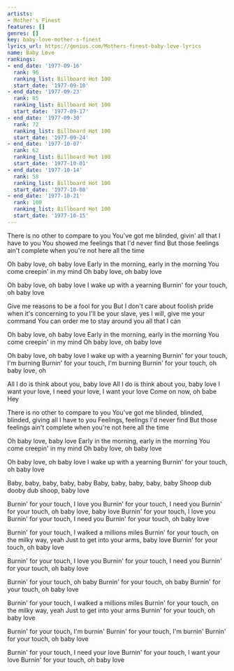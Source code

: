 ```yaml
---
artists:
- Mother's Finest
features: []
genres: []
key: baby-love-mother-s-finest
lyrics_url: https://genius.com/Mothers-finest-baby-love-lyrics
name: Baby Love
rankings:
- end_date: '1977-09-16'
  rank: 96
  ranking_list: Billboard Hot 100
  start_date: '1977-09-10'
- end_date: '1977-09-23'
  rank: 85
  ranking_list: Billboard Hot 100
  start_date: '1977-09-17'
- end_date: '1977-09-30'
  rank: 72
  ranking_list: Billboard Hot 100
  start_date: '1977-09-24'
- end_date: '1977-10-07'
  rank: 62
  ranking_list: Billboard Hot 100
  start_date: '1977-10-01'
- end_date: '1977-10-14'
  rank: 58
  ranking_list: Billboard Hot 100
  start_date: '1977-10-08'
- end_date: '1977-10-21'
  rank: 100
  ranking_list: Billboard Hot 100
  start_date: '1977-10-15'
---
```

There is no other to compare to you
You've got me blinded, givin' all that I have to you
You showed me feelings that I'd never find
But those feelings ain't complete when you're not here all the time

Oh baby love, oh baby love
Early in the morning, early in the morning
You come creepin' in my mind
Oh baby love, oh baby love

Oh baby love, oh baby love
I wake up with a yearning
Burnin' for your touch, oh baby love

Give me reasons to be a fool for you
But I don't care about foolish pride when it's concerning to you
I'll be your slave, yes I will, give me your command
You can order me to stay around you all that I can

Oh baby love, oh baby love
Early in the morning, early in the morning
You come creepin' in my mind
Oh baby love, oh baby love

Oh baby love, oh baby love
I wake up with a yearning
Burnin' for your touch, I'm burning
Burnin' for your touch, I'm burning
Burnin' for your touch, oh baby love, oh

All I do is think about you, baby love
All I do is think about you, baby love
I want your love, I need your love, I want your love
Come on now, oh babe
Hey

There is no other to compare to you
You've got me blinded, blinded, blinded, giving all I have to you
Feelings, feelings I'd never find
But those feelings ain't complete when you're not here all the time

Oh baby love, baby love
Early in the morning, early in the morning
You come creepin' in my mind
Oh baby love, oh baby love

Oh baby love, oh baby love
I wake up with a yearning
Burnin' for your touch, oh baby love

Baby, baby, baby, baby, baby
Baby, baby, baby, baby, baby
Shoop dub dooby dub shoop, baby love

Burnin' for your touch, I love you
Burnin' for your touch, I need you
Burnin' for your touch, oh baby love, baby love
Burnin' for your touch, I love you
Burnin' for your touch, I need you
Burnin' for your touch, oh baby love

Burnin' for your touch, I walked a millions miles
Burnin' for your touch, on the milky way, yeah
Just to get into your arms, baby love
Burnin' for your touch, oh baby love

Burnin' for your touch, I love you
Burnin' for your touch, I need you
Burnin' for your touch, oh baby love

Burnin' for your touch, oh baby
Burnin' for your touch, oh baby
Burnin' for your touch, oh baby love

Burnin' for your touch, I walked a millions miles
Burnin' for your touch, on the milky way, yeah
Just to get into your arms
Burnin' for your touch, oh baby love

Burnin' for your touch, I'm burnin'
Burnin' for your touch, I'm burnin'
Burnin' for your touch, oh baby love

Burnin' for your touch, I need your love
Burnin' for your touch, I want your love
Burnin' for your touch, oh baby love
